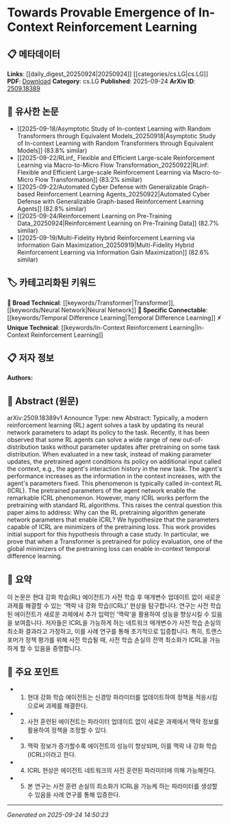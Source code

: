 <!-- KEYWORD_LINKING_METADATA:
{
  "processed_timestamp": "2025-09-24T14:50:23.211524",
  "vocabulary_version": "1.0",
  "selected_keywords": [
    "In-Context Reinforcement Learning",
    "Transformer",
    "Temporal Difference Learning",
    "Neural Network"
  ],
  "rejected_keywords": [],
  "similarity_scores": {
    "In-Context Reinforcement Learning": 0.78,
    "Transformer": 0.85,
    "Temporal Difference Learning": 0.7,
    "Neural Network": 0.8
  },
  "extraction_method": "AI_prompt_based",
  "budget_applied": true,
  "candidates_json": {
    "candidates": [
      {
        "surface": "in-context reinforcement learning",
        "canonical": "In-Context Reinforcement Learning",
        "aliases": [
          "ICRL"
        ],
        "category": "unique_technical",
        "rationale": "This concept is central to the paper and represents a novel approach to reinforcement learning.",
        "novelty_score": 0.85,
        "connectivity_score": 0.65,
        "specificity_score": 0.9,
        "link_intent_score": 0.78
      },
      {
        "surface": "Transformer",
        "canonical": "Transformer",
        "aliases": [],
        "category": "broad_technical",
        "rationale": "Transformers are a key component in the study and have broad applicability across machine learning tasks.",
        "novelty_score": 0.3,
        "connectivity_score": 0.9,
        "specificity_score": 0.7,
        "link_intent_score": 0.85
      },
      {
        "surface": "temporal difference learning",
        "canonical": "Temporal Difference Learning",
        "aliases": [
          "TD Learning"
        ],
        "category": "specific_connectable",
        "rationale": "This is a specific learning method discussed in the paper that connects to reinforcement learning.",
        "novelty_score": 0.55,
        "connectivity_score": 0.75,
        "specificity_score": 0.8,
        "link_intent_score": 0.7
      },
      {
        "surface": "neural network parameters",
        "canonical": "Neural Network",
        "aliases": [
          "NN Parameters"
        ],
        "category": "broad_technical",
        "rationale": "Neural networks are fundamental to the study and are widely applicable in machine learning.",
        "novelty_score": 0.4,
        "connectivity_score": 0.85,
        "specificity_score": 0.6,
        "link_intent_score": 0.8
      }
    ],
    "ban_list_suggestions": [
      "task",
      "performance",
      "parameter updates"
    ]
  },
  "decisions": [
    {
      "candidate_surface": "in-context reinforcement learning",
      "resolved_canonical": "In-Context Reinforcement Learning",
      "decision": "linked",
      "scores": {
        "novelty": 0.85,
        "connectivity": 0.65,
        "specificity": 0.9,
        "link_intent": 0.78
      }
    },
    {
      "candidate_surface": "Transformer",
      "resolved_canonical": "Transformer",
      "decision": "linked",
      "scores": {
        "novelty": 0.3,
        "connectivity": 0.9,
        "specificity": 0.7,
        "link_intent": 0.85
      }
    },
    {
      "candidate_surface": "temporal difference learning",
      "resolved_canonical": "Temporal Difference Learning",
      "decision": "linked",
      "scores": {
        "novelty": 0.55,
        "connectivity": 0.75,
        "specificity": 0.8,
        "link_intent": 0.7
      }
    },
    {
      "candidate_surface": "neural network parameters",
      "resolved_canonical": "Neural Network",
      "decision": "linked",
      "scores": {
        "novelty": 0.4,
        "connectivity": 0.85,
        "specificity": 0.6,
        "link_intent": 0.8
      }
    }
  ]
}
-->

# Towards Provable Emergence of In-Context Reinforcement Learning

## 📋 메타데이터

**Links**: [[daily_digest_20250924|20250924]] [[categories/cs.LG|cs.LG]]
**PDF**: [Download](https://arxiv.org/pdf/2509.18389.pdf)
**Category**: cs.LG
**Published**: 2025-09-24
**ArXiv ID**: [2509.18389](https://arxiv.org/abs/2509.18389)

## 🔗 유사한 논문
- [[2025-09-18/Asymptotic Study of In-context Learning with Random Transformers through Equivalent Models_20250918|Asymptotic Study of In-context Learning with Random Transformers through Equivalent Models]] (83.8% similar)
- [[2025-09-22/RLinf_ Flexible and Efficient Large-scale Reinforcement Learning via Macro-to-Micro Flow Transformation_20250922|RLinf: Flexible and Efficient Large-scale Reinforcement Learning via Macro-to-Micro Flow Transformation]] (83.2% similar)
- [[2025-09-22/Automated Cyber Defense with Generalizable Graph-based Reinforcement Learning Agents_20250922|Automated Cyber Defense with Generalizable Graph-based Reinforcement Learning Agents]] (82.8% similar)
- [[2025-09-24/Reinforcement Learning on Pre-Training Data_20250924|Reinforcement Learning on Pre-Training Data]] (82.7% similar)
- [[2025-09-19/Multi-Fidelity Hybrid Reinforcement Learning via Information Gain Maximization_20250919|Multi-Fidelity Hybrid Reinforcement Learning via Information Gain Maximization]] (82.6% similar)

## 🏷️ 카테고리화된 키워드
**🧠 Broad Technical**: [[keywords/Transformer|Transformer]], [[keywords/Neural Network|Neural Network]]
**🔗 Specific Connectable**: [[keywords/Temporal Difference Learning|Temporal Difference Learning]]
**⚡ Unique Technical**: [[keywords/In-Context Reinforcement Learning|In-Context Reinforcement Learning]]

## 📋 저자 정보

**Authors:** 

## 📄 Abstract (원문)

arXiv:2509.18389v1 Announce Type: new 
Abstract: Typically, a modern reinforcement learning (RL) agent solves a task by updating its neural network parameters to adapt its policy to the task. Recently, it has been observed that some RL agents can solve a wide range of new out-of-distribution tasks without parameter updates after pretraining on some task distribution. When evaluated in a new task, instead of making parameter updates, the pretrained agent conditions its policy on additional input called the context, e.g., the agent's interaction history in the new task. The agent's performance increases as the information in the context increases, with the agent's parameters fixed. This phenomenon is typically called in-context RL (ICRL). The pretrained parameters of the agent network enable the remarkable ICRL phenomenon. However, many ICRL works perform the pretraining with standard RL algorithms. This raises the central question this paper aims to address: Why can the RL pretraining algorithm generate network parameters that enable ICRL? We hypothesize that the parameters capable of ICRL are minimizers of the pretraining loss. This work provides initial support for this hypothesis through a case study. In particular, we prove that when a Transformer is pretrained for policy evaluation, one of the global minimizers of the pretraining loss can enable in-context temporal difference learning.

## 📝 요약

이 논문은 현대 강화 학습(RL) 에이전트가 사전 학습 후 매개변수 업데이트 없이 새로운 과제를 해결할 수 있는 '맥락 내 강화 학습(ICRL)' 현상을 탐구합니다. 연구는 사전 학습된 에이전트가 새로운 과제에서 추가 입력인 '맥락'을 활용하여 성능을 향상시킬 수 있음을 보여줍니다. 저자들은 ICRL을 가능하게 하는 네트워크 매개변수가 사전 학습 손실의 최소화 결과라고 가정하고, 이를 사례 연구를 통해 초기적으로 입증합니다. 특히, 트랜스포머가 정책 평가를 위해 사전 학습될 때, 사전 학습 손실의 전역 최소화가 ICRL을 가능하게 할 수 있음을 증명합니다.

## 🎯 주요 포인트

- 1. 현대 강화 학습 에이전트는 신경망 파라미터를 업데이트하여 정책을 적응시킴으로써 과제를 해결한다.
- 2. 사전 훈련된 에이전트는 파라미터 업데이트 없이 새로운 과제에서 맥락 정보를 활용하여 정책을 조정할 수 있다.
- 3. 맥락 정보가 증가할수록 에이전트의 성능이 향상되며, 이를 맥락 내 강화 학습(ICRL)이라고 한다.
- 4. ICRL 현상은 에이전트 네트워크의 사전 훈련된 파라미터에 의해 가능해진다.
- 5. 본 연구는 사전 훈련 손실의 최소화가 ICRL을 가능케 하는 파라미터를 생성할 수 있음을 사례 연구를 통해 입증한다.


---

*Generated on 2025-09-24 14:50:23*